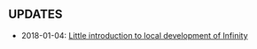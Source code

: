 ## UPDATES

- 2018-01-04: [Little introduction to local development of Infinity](http://telegra.ph/Infinity-Update-01-04)
